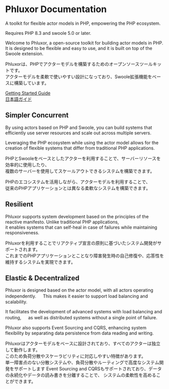 # Phluxor Documentation

A toolkit for flexible actor models in PHP, empowering the PHP ecosystem.

Requires PHP 8.3 and swoole 5.0 or later.

Welcome to Phluxor, a open-source toolkit for building actor models in PHP.  
It is designed to be flexible and easy to use, and it is built on top of the Swoole extension.  

Phluxorは、PHPでアクターモデルを構築するためのオープンソースツールキットです。  
アクターモデルを柔軟で使いやすい設計になっており、Swoole拡張機能をベースに構築しています。  

[Getting Started Guide](en/guide/index.md)  
[日本語ガイド](ja/guide/index.md)  

## Simpler Concurrent

By using actors based on PHP and Swoole, you can build systems that efficiently use server resources and scale out across multiple servers.

Leveraging the PHP ecosystem while using the actor model allows for the creation of flexible systems that differ from traditional PHP applications.

PHPとSwooleをベースとしたアクターを利用することで、サーバーリソースを効率的に使用したり、  
複数のサーバーを使用してスケールアウトできるシステムを構築できます。

PHPのエコシステムを活用しながら、アクターモデルを利用することで、  
従来のPHPアプリケーションとは異なる柔軟なシステムを構築できます。

## Resilient

Phluxor supports system development based on the principles of the reactive manifesto. Unlike traditional PHP applications,  
it enables systems that can self-heal in case of failures while maintaining responsiveness.

Phluxorを利用することでリアクティブ宣言の原則に基づいたシステム開発がサポートされます。  
これまでのPHPアプリケーションとことなり障害発生時の自己修復や、応答性を維持するシステムを実現できます。

## Elastic & Decentralized

Phluxor is designed based on the actor model, with all actors operating independently. 　
This makes it easier to support load balancing and scalability.

It facilitates the development of advanced systems with load balancing and routing, 　
as well as distributed systems without a single point of failure.

Phluxor also supports Event Sourcing and CQRS, enhancing system flexibility by separating data persistence from data reading and writing.

Phluxorはアクターモデルをベースに設計されており、すべてのアクターは独立して動作します。  
このため負荷分散やスケーラビリティに対応しやすい特徴があります。  
単一障害点のない分散システムや、負荷分散やルーティングで高度なシステム開発をサポートします
Event Sourcing and CQRSもサポートされており、データの永続化やデータの読み書きを分離することで、
システムの柔軟性を高めることができます。
